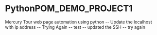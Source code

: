 # PythonPOM_DEMO_PROJECT1

Mercury Tour web page automation using python
-- Update the localhost with ip address 
-- Trying Again
-- test
-- updated the SSH 
-- try again
